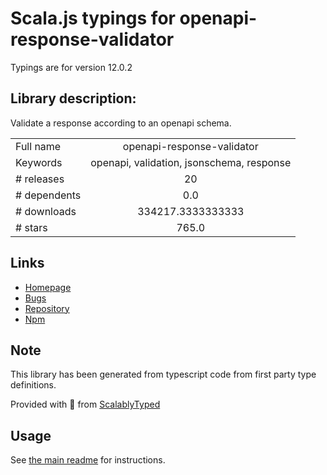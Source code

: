 
# Scala.js typings for openapi-response-validator

Typings are for version 12.0.2

## Library description:
Validate a response according to an openapi schema.

|                    |                 |
| ------------------ | :-------------: |
| Full name          | openapi-response-validator |
| Keywords           | openapi, validation, jsonschema, response |
| # releases         | 20 |
| # dependents       | 0.0 |
| # downloads        | 334217.3333333333 |
| # stars            | 765.0 |

## Links
- [Homepage](https://github.com/kogosoftwarellc/open-api/tree/master/packages/openapi-response-validator#readme)
- [Bugs](https://github.com/kogosoftwarellc/open-api/issues)
- [Repository](https://github.com/kogosoftwarellc/open-api)
- [Npm](https://www.npmjs.com/package/openapi-response-validator)
    


## Note
This library has been generated from typescript code from first party type definitions.

Provided with :purple_heart: from [ScalablyTyped](https://github.com/oyvindberg/ScalablyTyped)

## Usage
See [the main readme](../../readme.md) for instructions.


